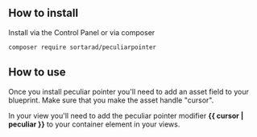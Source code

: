 ## How to install

Install via the Control Panel or via composer

```bash
composer require sortarad/peculiarpointer
```

## How to use
Once you install peculiar pointer you'll need to add an asset field to your blueprint. Make sure that you make the asset handle "cursor". 

In your view you'll need to add the peculiar pointer modifier **{{ cursor | peculiar }}** to your container element in your views.
